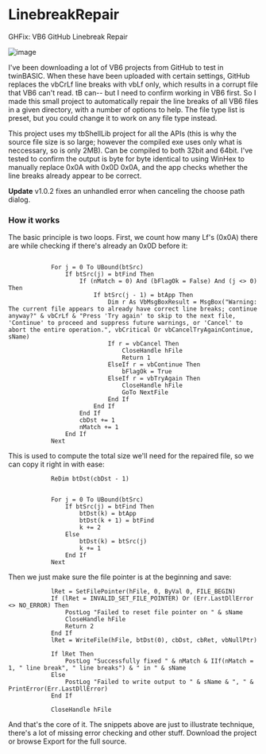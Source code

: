 # LinebreakRepair
GHFix: VB6 GitHub Linebreak Repair

![image](https://github.com/fafalone/LinebreakRepair/assets/7834493/48230542-0803-46f6-8004-5c490d226015)

I've been downloading a lot of VB6 projects from GitHub to test in twinBASIC. When these have been uploaded with certain settings, GitHub replaces the vbCrLf line breaks with vbLf only, which results in a corrupt file that VB6 can't read. tB can-- but I need to confirm working in VB6 first. So I made this small project to automatically repair the line breaks of all VB6 files in a given directory, with a number of options to help. The file type list is preset, but you could change it to work on any file type instead.

This project uses my tbShellLib project for all the APIs (this is why the source file size is so large; however the compiled exe uses only what is neccessary, so is only 2MB). Can be compiled to both 32bit and 64bit. I've tested to confirm the output is byte for byte identical to using WinHex to manually replace 0x0A with 0x0D 0x0A, and the app checks whether the line breaks already appear to be correct.


**Update** v1.0.2 fixes an unhandled error when canceling the choose path dialog.


### How it works

The basic principle is two loops. First, we count how many Lf's (0x0A) there are while checking if there's already an 0x0D before it:

```vb6

            For j = 0 To UBound(btSrc)
                If btSrc(j) = btFind Then
                    If (nMatch = 0) And (bFlagOk = False) And (j <> 0) Then
                        If btSrc(j - 1) = btApp Then
                            Dim r As VbMsgBoxResult = MsgBox("Warning: The current file appears to already have correct line breaks; continue anyway?" & vbCrLf & "Press 'Try again' to skip to the next file, 'Continue' to proceed and suppress future warnings, or 'Cancel' to abort the entire operation.", vbCritical Or vbCancelTryAgainContinue, sName)
                            If r = vbCancel Then
                                CloseHandle hFile
                                Return 1
                            ElseIf r = vbContinue Then
                                bFlagOk = True
                            ElseIf r = vbTryAgain Then
                                CloseHandle hFile
                                GoTo NextFile
                            End If
                        End If
                    End If
                    cbDst += 1
                    nMatch += 1
                End If
            Next
```

This is used to compute the total size we'll need for the repaired file, so we can copy it right in with ease:

```vb6
            ReDim btDst(cbDst - 1)
            
            
            For j = 0 To UBound(btSrc)
                If btSrc(j) = btFind Then
                    btDst(k) = btApp
                    btDst(k + 1) = btFind
                    k += 2
                Else
                    btDst(k) = btSrc(j)
                    k += 1
                End If
            Next
```

Then we just make sure the file pointer is at the beginning and save:

```vb6
            lRet = SetFilePointer(hFile, 0, ByVal 0, FILE_BEGIN)
            If (lRet = INVALID_SET_FILE_POINTER) Or (Err.LastDllError <> NO_ERROR) Then
                PostLog "Failed to reset file pointer on " & sName
                CloseHandle hFile
                Return 2
            End If
            lRet = WriteFile(hFile, btDst(0), cbDst, cbRet, vbNullPtr)
            
            If lRet Then
                PostLog "Successfully fixed " & nMatch & IIf(nMatch = 1, " line break", " line breaks") & " in " & sName
            Else
                PostLog "Failed to write output to " & sName & ", " & PrintError(Err.LastDllError)
            End If
            
            CloseHandle hFile
```

And that's the core of it. The snippets above are just to illustrate technique, there's a lot of missing error checking and other stuff. Download the project or browse Export for the full source.
